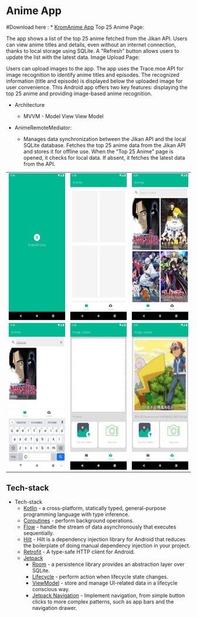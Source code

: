# Anime App

#Download here :  * [KromAnime App](https://docs.google.com/uc?export=download&id=1OYVyc2V1mxHRe1fT3rZWnFYl-vzbJtDL) 
Top 25 Anime Page:

The app shows a list of the top 25 anime fetched from the Jikan API.
Users can view anime titles and details, even without an internet connection, thanks to local storage using SQLite.
A "Refresh" button allows users to update the list with the latest data.
Image Upload Page:

Users can upload images to the app.
The app uses the Trace.moe API for image recognition to identify anime titles and episodes.
The recognized information (title and episode) is displayed below the uploaded image for user convenience.
This Android app offers two key features: displaying the top 25 anime and providing image-based anime recognition.

* Architecture
    * MVVM - Model View View Model

* AnimeRemoteMediator:
  * Manages data synchronization between the Jikan API and the local SQLite database.
  Fetches the top 25 anime data from the Jikan API and stores it for offline use.
  When the "Top 25 Anime" page is opened, it checks for local data. If absent, it fetches the latest data from the API.

<table>
<tr>
<td>
<img  width="200" height="400" src="./screenshots/01.png"/>
</td>
<td>
<img  width="200" height="400" src="./screenshots/02.png"/>
</td>
<td>
<img  width="200" height="400" src="./screenshots/03.png"/>
</td>
</tr>

<tr>
<td>
<img  width="200" height="400" src="./screenshots/04.png"/>
</td>
<td>
<img  width="200" height="400" src="./screenshots/05.png"/>
</td>
<td>
<img  width="200" height="400" src="./screenshots/06.png"/>
</td>
</tr>
</table>

## Tech-stack
* Tech-stack
    * [Kotlin](https://kotlinlang.org/) - a cross-platform, statically typed, general-purpose programming language with type inference.
    * [Coroutines](https://kotlinlang.org/docs/reference/coroutines-overview.html) - perform background operations.
    * [Flow](https://kotlinlang.org/docs/reference/coroutines/flow.html) - handle the stream of data asynchronously that executes sequentially.
    * [Hilt](https://developer.android.com/training/dependency-injection/hilt-android) - Hilt is a dependency injection library for Android that reduces the boilerplate of doing manual dependency injection in your project.
    * [Retrofit](https://square.github.io/retrofit/) - A type-safe HTTP client for Android.
    * [Jetpack](https://developer.android.com/jetpack)
        * [Room](https://developer.android.com/topic/libraries/architecture/room) - a persistence library provides an abstraction layer over SQLite.
        * [Lifecycle](https://developer.android.com/topic/libraries/architecture/lifecycle) - perform action when lifecycle state changes.
        * [ViewModel](https://developer.android.com/topic/libraries/architecture/viewmodel) - store and manage UI-related data in a lifecycle conscious way.
        * [Jetpack Navigation](https://developer.android.com/guide/navigation/navigation-getting-started) -  Implement navigation, from simple button clicks to more complex patterns, such as app bars and the navigation drawer.

